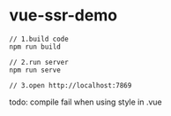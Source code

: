 # vue-ssr-demo
    // 1.build code
    npm run build

    // 2.run server
    npm run serve
    
    // 3.open http://localhost:7869



todo: compile fail when using style in .vue